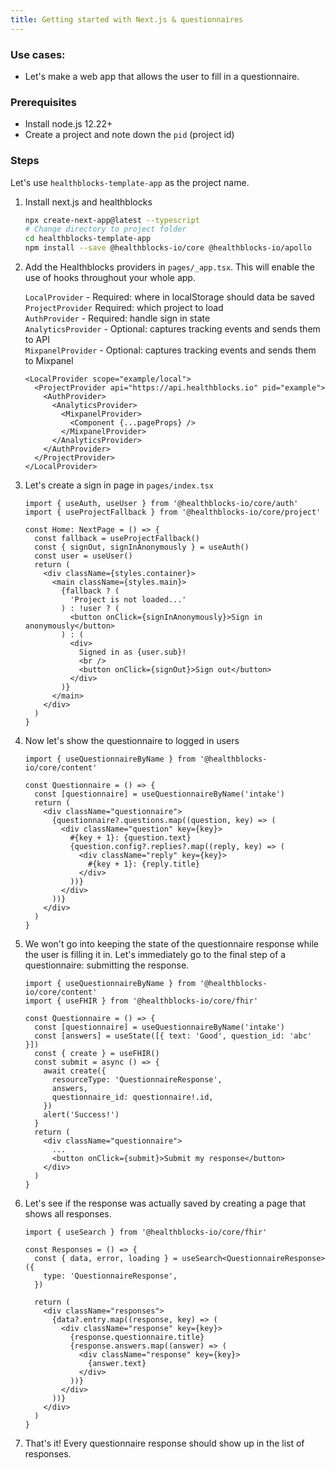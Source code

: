 ```yaml
---
title: Getting started with Next.js & questionnaires
---
```


### Use cases:
- Let's make a web app that allows the user to fill in a questionnaire.

### Prerequisites
- Install node.js 12.22+
- Create a project and note down the `pid` (project id)

### Steps

Let's use `healthblocks-template-app` as the project name.

1. Install next.js and healthblocks

   ```bash
   npx create-next-app@latest --typescript
   # Change directory to project folder
   cd healthblocks-template-app
   npm install --save @healthblocks-io/core @healthblocks-io/apollo
   ```

2. Add the Healthblocks providers in `pages/_app.tsx`. This will enable the use of hooks throughout your whole app.

    `LocalProvider` - Required: where in localStorage should data be saved  
    `ProjectProvider` Required: which project to load  
    `AuthProvider` - Required: handle sign in state  
    `AnalyticsProvider` - Optional: captures tracking events and sends them to API  
    `MixpanelProvider` - Optional: captures tracking events and sends them to Mixpanel  

    ```tsx
    <LocalProvider scope="example/local">
      <ProjectProvider api="https://api.healthblocks.io" pid="example">
        <AuthProvider>
          <AnalyticsProvider>
            <MixpanelProvider>
              <Component {...pageProps} />
            </MixpanelProvider>
          </AnalyticsProvider>
        </AuthProvider>
      </ProjectProvider>
    </LocalProvider>
    ```

3. Let's create a sign in page in `pages/index.tsx`

    ```tsx
    import { useAuth, useUser } from '@healthblocks-io/core/auth'
    import { useProjectFallback } from '@healthblocks-io/core/project'

    const Home: NextPage = () => {
      const fallback = useProjectFallback()
      const { signOut, signInAnonymously } = useAuth()
      const user = useUser()
      return (
        <div className={styles.container}>
          <main className={styles.main}>
            {fallback ? (
              'Project is not loaded...'
            ) : !user ? (
              <button onClick={signInAnonymously}>Sign in anonymously</button>
            ) : (
              <div>
                Signed in as {user.sub}!
                <br />
                <button onClick={signOut}>Sign out</button>
              </div>
            )}
          </main>
        </div>
      )
    }
    ```

4. Now let's show the questionnaire to logged in users

    ```tsx
    import { useQuestionnaireByName } from '@healthblocks-io/core/content'

    const Questionnaire = () => {
      const [questionnaire] = useQuestionnaireByName('intake')
      return (
        <div className="questionnaire">
          {questionnaire?.questions.map((question, key) => (
            <div className="question" key={key}>
              #{key + 1}: {question.text}
              {question.config?.replies?.map((reply, key) => (
                <div className="reply" key={key}>
                  #{key + 1}: {reply.title}
                </div>
              ))}
            </div>
          ))}
        </div>
      )
    }
    ```

5. We won't go into keeping the state of the questionnaire response while the user is filling it in. Let's immediately go to the final step of a questionnaire: submitting the response.

    ```tsx
    import { useQuestionnaireByName } from '@healthblocks-io/core/content'
    import { useFHIR } from '@healthblocks-io/core/fhir'

    const Questionnaire = () => {
      const [questionnaire] = useQuestionnaireByName('intake')
      const [answers] = useState([{ text: 'Good', question_id: 'abc' }])
      const { create } = useFHIR()
      const submit = async () => {
        await create({
          resourceType: 'QuestionnaireResponse',
          answers,
          questionnaire_id: questionnaire!.id,
        })
        alert('Success!')
      }
      return (
        <div className="questionnaire">
          ...
          <button onClick={submit}>Submit my response</button>
        </div>
      )
    }
    ```

6. Let's see if the response was actually saved by creating a page that shows all responses.

    ```tsx
    import { useSearch } from '@healthblocks-io/core/fhir'

    const Responses = () => {
      const { data, error, loading } = useSearch<QuestionnaireResponse>({
        type: 'QuestionnaireResponse',
      })

      return (
        <div className="responses">
          {data?.entry.map((response, key) => (
            <div className="response" key={key}>
              {response.questionnaire.title}
              {response.answers.map((answer) => (
                <div className="response" key={key}>
                  {answer.text}
                </div>
              ))}
            </div>
          ))}
        </div>
      )
    }
    ```

7. That's it! Every questionnaire response should show up in the list of responses.